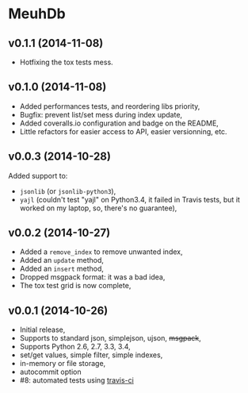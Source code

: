 # MeuhDb

## v0.1.1 (2014-11-08)

* Hotfixing the tox tests mess.

## v0.1.0 (2014-11-08)

* Added performances tests, and reordering libs priority,
* Bugfix: prevent list/set mess during index update,
* Added coveralls.io configuration and badge on the README,
* Little refactors for easier access to API, easier versionning, etc.

## v0.0.3 (2014-10-28)

Added support to:

* ``jsonlib`` (or ``jsonlib-python3``),
* ``yajl`` (couldn't test "yajl" on Python3.4, it failed in Travis tests, but
  it worked on my laptop, so, there's no guarantee),

## v0.0.2 (2014-10-27)

* Added a ``remove_index`` to remove unwanted index,
* Added an ``update`` method,
* Added an ``insert`` method,
* Dropped msgpack format: it was a bad idea,
* The tox test grid is now complete,

## v0.0.1 (2014-10-26)

* Initial release,
* Supports to standard json, simplejson, ujson, ~~msgpack~~,
* Supports Python 2.6, 2.7, 3.3, 3.4,
* set/get values, simple filter, simple indexes,
* in-memory or file storage,
* autocommit option
* #8: automated tests using [travis-ci](https://travis-ci.org/)
